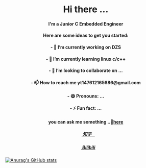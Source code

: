 
<h1 align="center">Hi there ...</h1> 

<h4 align="center">
  I'm a Junior C Embedded Engineer
</h4>

<h4 align="center">
Here are some ideas to get you started:
</h4>

<h4 align="center">
- 🔭 I’m currently working on DZS
</h4>

<h4 align="center">
- 🌱 I’m currently learning linux c/c++
</h4>

<h4 align="center">
- 💞️ I’m looking to collaborate on ...
</h4>

<h4 align="center">
- 📫 How to reach me yt147612165686@gmail.com
</h4>

<h4 align="center">
- 😄 Pronouns: ...
</h4>

<h4 align="center">
- ⚡ Fun fact: ...
</h4>


<h4 align="center">
  you can ask me something ..💬<a href="https://github.com/Vollereito/Vollereito/issues/new" target="_blank" title="issue">here</a>
</h4>

<h5 align="center">
  <img src="https://i.postimg.cc/1tf08KD5/zhihu.png" height="12" width="12" />
   <a href="https://www.zhihu.com/people/volleritoo" target="_blank" title="zhihu">&nbsp;知乎&nbsp;&nbsp;&nbsp;</a>
</h5>

<h5 align="center">
 <img src="https://i.postimg.cc/QMNJ3Dt7/bilibili.png" height="12" width="12"/>
 <a href="https://space.bilibili.com/306494243" target="_blank" title="bilibili">&nbsp;Bilibili</a>
</h5>


[![Anurag's GitHub stats](https://github-readme-stats.vercel.app/api?username=Vollereito)](https://github.com/anuraghazra/github-readme-stats)

